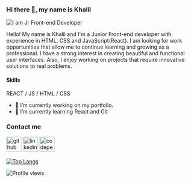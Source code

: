 ### Hi there 👋, my name is Khalil

![I am Jr Front-end Developer](https://media.licdn.com/dms/image/C4D16AQHKleaf5or3gA/profile-displaybackgroundimage-shrink_350_1400/0/1658434465934?e=1683763200&v=beta&t=n2PLg9wiFWYgbc58NEKB_xvSRscxvEmZBrdWP8awxNo)

Hello! My name is Khalil and I'm a Junior Front-end developer with experience in HTML, CSS and JavaScript(React).
I am looking for work opportunities that allow me to continue learning and growing as a professional.
I have a strong interest in creating beautiful and functional user interfaces.
Also, I enjoy working on projects that require innovative solutions to real problems. 

#### Skills
REACT / JS / HTML / CSS

- 🔭 I’m currently working on my portfolio. 
- 🌱 I’m currently learning React and  Git 

### Contact me

[<img src='https://cdn.jsdelivr.net/npm/simple-icons@3.0.1/icons/github.svg' alt='github' height='40'>](https://github.com/KhalilBrito)  [<img src='https://cdn.jsdelivr.net/npm/simple-icons@3.0.1/icons/linkedin.svg' alt='linkedin' height='40'>](https://www.linkedin.com/in/khalilbritodev/)  [<img src='https://cdn.jsdelivr.net/npm/simple-icons@3.0.1/icons/codepen.svg' alt='codepen' height='40'>](https://codepen.io/khalilbrito)  

[![Top Langs](https://github-readme-stats.vercel.app/api/top-langs/?username=KhalilBrito)](https://github.com/anuraghazra/github-readme-stats)

![Profile views](https://gpvc.arturio.dev/KhalilBrito)  
